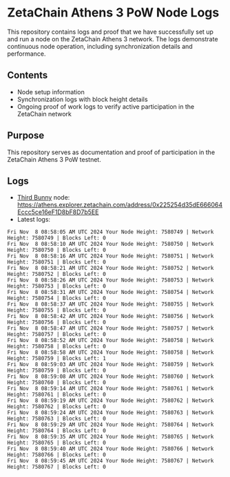 # ZetaChain Athens 3 PoW Node Logs
This repository contains logs and proof that we have successfully set up and run a node on the ZetaChain Athens 3 network. The logs demonstrate continuous node operation, including synchronization details and performance.

## Contents
- Node setup information
- Synchronization logs with block height details
- Ongoing proof of work logs to verify active participation in the ZetaChain network

## Purpose
This repository serves as documentation and proof of participation in the ZetaChain Athens 3 PoW testnet.

## Logs

- [Third Bunny](https://thirdbunny.xyz/) node: https://athens.explorer.zetachain.com/address/0x225254d35dE666064Eccc5ce16eF1D8bF8D7b5EE
- Latest logs:
```
Fri Nov  8 08:58:05 AM UTC 2024 Your Node Height: 7580749 | Network Height: 7580749 | Blocks Left: 0
Fri Nov  8 08:58:10 AM UTC 2024 Your Node Height: 7580750 | Network Height: 7580750 | Blocks Left: 0
Fri Nov  8 08:58:16 AM UTC 2024 Your Node Height: 7580751 | Network Height: 7580751 | Blocks Left: 0
Fri Nov  8 08:58:21 AM UTC 2024 Your Node Height: 7580752 | Network Height: 7580752 | Blocks Left: 0
Fri Nov  8 08:58:26 AM UTC 2024 Your Node Height: 7580753 | Network Height: 7580753 | Blocks Left: 0
Fri Nov  8 08:58:31 AM UTC 2024 Your Node Height: 7580754 | Network Height: 7580754 | Blocks Left: 0
Fri Nov  8 08:58:37 AM UTC 2024 Your Node Height: 7580755 | Network Height: 7580755 | Blocks Left: 0
Fri Nov  8 08:58:42 AM UTC 2024 Your Node Height: 7580756 | Network Height: 7580756 | Blocks Left: 0
Fri Nov  8 08:58:47 AM UTC 2024 Your Node Height: 7580757 | Network Height: 7580757 | Blocks Left: 0
Fri Nov  8 08:58:52 AM UTC 2024 Your Node Height: 7580758 | Network Height: 7580758 | Blocks Left: 0
Fri Nov  8 08:58:58 AM UTC 2024 Your Node Height: 7580758 | Network Height: 7580759 | Blocks Left: 1
Fri Nov  8 08:59:03 AM UTC 2024 Your Node Height: 7580759 | Network Height: 7580759 | Blocks Left: 0
Fri Nov  8 08:59:08 AM UTC 2024 Your Node Height: 7580760 | Network Height: 7580760 | Blocks Left: 0
Fri Nov  8 08:59:14 AM UTC 2024 Your Node Height: 7580761 | Network Height: 7580761 | Blocks Left: 0
Fri Nov  8 08:59:19 AM UTC 2024 Your Node Height: 7580762 | Network Height: 7580762 | Blocks Left: 0
Fri Nov  8 08:59:24 AM UTC 2024 Your Node Height: 7580763 | Network Height: 7580763 | Blocks Left: 0
Fri Nov  8 08:59:29 AM UTC 2024 Your Node Height: 7580764 | Network Height: 7580764 | Blocks Left: 0
Fri Nov  8 08:59:35 AM UTC 2024 Your Node Height: 7580765 | Network Height: 7580765 | Blocks Left: 0
Fri Nov  8 08:59:40 AM UTC 2024 Your Node Height: 7580766 | Network Height: 7580766 | Blocks Left: 0
Fri Nov  8 08:59:45 AM UTC 2024 Your Node Height: 7580767 | Network Height: 7580767 | Blocks Left: 0
```
